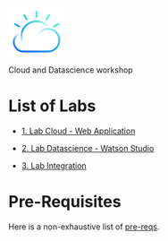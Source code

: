 <img src="./images/cloud-color-logo.png" width="20%"/>

Cloud and Datascience workshop

# List of Labs

+ [1. Lab Cloud - Web Application](./labs/1.%20Lab%20Cloud%20-%20Web%20Application)

+ [2. Lab Datascience - Watson Studio](./labs/2.%20Lab%20Datascience%20-%20Watson%20Studio)

+ [3. Lab Integration](./labs/3.%20Lab%20Integration)


# Pre-Requisites

Here is a non-exhaustive list of [pre-reqs](./prereqs).